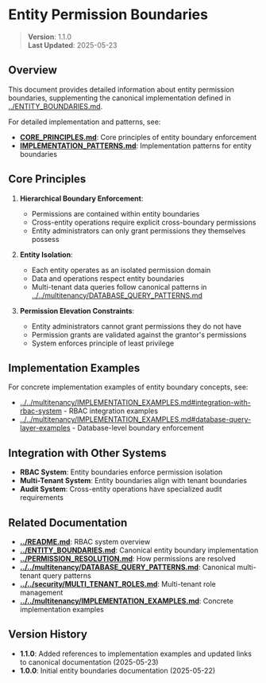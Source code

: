 
# Entity Permission Boundaries

> **Version**: 1.1.0  
> **Last Updated**: 2025-05-23

## Overview

This document provides detailed information about entity permission boundaries, supplementing the canonical implementation defined in [../ENTITY_BOUNDARIES.md](../ENTITY_BOUNDARIES.md).

For detailed implementation and patterns, see:

- **[CORE_PRINCIPLES.md](CORE_PRINCIPLES.md)**: Core principles of entity boundary enforcement
- **[IMPLEMENTATION_PATTERNS.md](IMPLEMENTATION_PATTERNS.md)**: Implementation patterns for entity boundaries

## Core Principles

1. **Hierarchical Boundary Enforcement**:
   - Permissions are contained within entity boundaries
   - Cross-entity operations require explicit cross-boundary permissions
   - Entity administrators can only grant permissions they themselves possess

2. **Entity Isolation**:
   - Each entity operates as an isolated permission domain
   - Data and operations respect entity boundaries
   - Multi-tenant data queries follow canonical patterns in [../../multitenancy/DATABASE_QUERY_PATTERNS.md](../../multitenancy/DATABASE_QUERY_PATTERNS.md)

3. **Permission Elevation Constraints**:
   - Entity administrators cannot grant permissions they do not have
   - Permission grants are validated against the grantor's permissions
   - System enforces principle of least privilege

## Implementation Examples

For concrete implementation examples of entity boundary concepts, see:

- [../../multitenancy/IMPLEMENTATION_EXAMPLES.md#integration-with-rbac-system](../../multitenancy/IMPLEMENTATION_EXAMPLES.md#integration-with-rbac-system) - RBAC integration examples
- [../../multitenancy/IMPLEMENTATION_EXAMPLES.md#database-query-layer-examples](../../multitenancy/IMPLEMENTATION_EXAMPLES.md#database-query-layer-examples) - Database-level boundary enforcement

## Integration with Other Systems

- **RBAC System**: Entity boundaries enforce permission isolation
- **Multi-Tenant System**: Entity boundaries align with tenant boundaries
- **Audit System**: Cross-entity operations have specialized audit requirements

## Related Documentation

- **[../README.md](../README.md)**: RBAC system overview
- **[../ENTITY_BOUNDARIES.md](../ENTITY_BOUNDARIES.md)**: Canonical entity boundary implementation
- **[../PERMISSION_RESOLUTION.md](../PERMISSION_RESOLUTION.md)**: How permissions are resolved
- **[../../multitenancy/DATABASE_QUERY_PATTERNS.md](../../multitenancy/DATABASE_QUERY_PATTERNS.md)**: Canonical multi-tenant query patterns
- **[../../security/MULTI_TENANT_ROLES.md](../../security/MULTI_TENANT_ROLES.md)**: Multi-tenant role management
- **[../../multitenancy/IMPLEMENTATION_EXAMPLES.md](../../multitenancy/IMPLEMENTATION_EXAMPLES.md)**: Concrete implementation examples

## Version History

- **1.1.0**: Added references to implementation examples and updated links to canonical documentation (2025-05-23)
- **1.0.0**: Initial entity boundaries documentation (2025-05-22)
